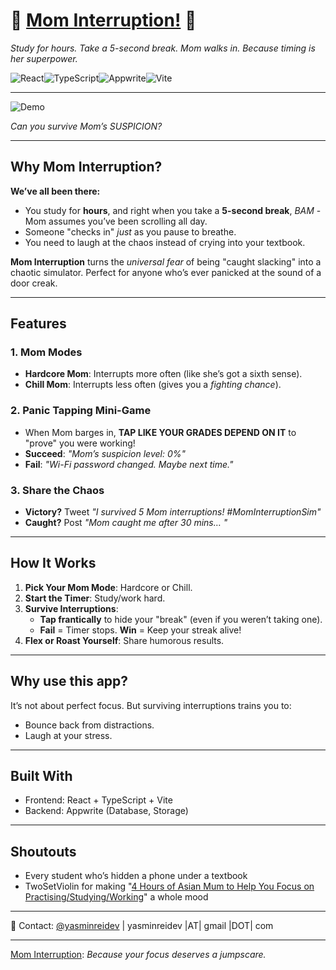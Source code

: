 # 🚨 [Mom Interruption!](https://mom-interruption.vercel.app) 🍝
*Study for hours. Take a 5-second break. Mom walks in. Because timing is her superpower.*  

![React](https://img.shields.io/badge/React-20232A?style=flat&logo=react&logoColor=white)![TypeScript](https://img.shields.io/badge/TypeScript-3178C6?style=flat&logo=typescript&logoColor=white)![Appwrite](https://img.shields.io/badge/Appwrite-F02E65?style=flat&logo=appwrite&logoColor=white)![Vite](https://img.shields.io/badge/Vite-646CFF?style=flat&logo=Vite&logoColor=white)

---

![Demo](https://i.giphy.com/IdT9VcpfZFxhoMb7wH.webp)

*Can you survive Mom’s SUSPICION?*  

---

## Why Mom Interruption?  
**We’ve all been there:**
- You study for **hours**, and right when you take a **5-second break**, *BAM* - Mom assumes you’ve been scrolling all day.  
- Someone "checks in" *just* as you pause to breathe.  
- You need to laugh at the chaos instead of crying into your textbook.
 
**Mom Interruption** turns the *universal fear* of being "caught slacking" into a chaotic simulator. Perfect for anyone who’s ever panicked at the sound of a door creak.

---

## Features  
### 1️. **Mom Modes**  
- **Hardcore Mom**: Interrupts more often (like she’s got a sixth sense).  
- **Chill Mom**: Interrupts less often (gives you a *fighting chance*).

### 2️. **Panic Tapping Mini-Game**  
- When Mom barges in, **TAP LIKE YOUR GRADES DEPEND ON IT** to "prove" you were working!  
- **Succeed**: *"Mom’s suspicion level: 0%"*  
- **Fail**: *"Wi-Fi password changed. Maybe next time."*

### 3. **Share the Chaos**
- **Victory?** Tweet *"I survived 5 Mom interruptions! #MomInterruptionSim"*  
- **Caught?** Post *"Mom caught me after 30 mins… "*   

---

## How It Works  
1. **Pick Your Mom Mode**: Hardcore or Chill.  
2. **Start the Timer**: Study/work hard.  
3. **Survive Interruptions**:  
   - **Tap frantically** to hide your "break" (even if you weren’t taking one).  
   - **Fail** = Timer stops. **Win** = Keep your streak alive!  
4. **Flex or Roast Yourself**: Share humorous results.
  
---

## Why use this app?
It’s not about perfect focus. But surviving interruptions trains you to:  
- Bounce back from distractions.  
- Laugh at your stress.  

---

## Built With
- Frontend: React + TypeScript + Vite
- Backend: Appwrite (Database, Storage)

---

## Shoutouts
- Every student who’s hidden a phone under a textbook
- TwoSetViolin for making "[4 Hours of Asian Mum to Help You Focus on Practising/Studying/Working](https://www.youtube.com/watch?v=3RGEo2Kohb8)" a whole mood

---

📩 Contact: [@yasminreidev](twitter.com/yasminreidev) | yasminreidev |AT| gmail |DOT| com

---

[Mom Interruption](https://mom-interruption.vercel.app): _Because your focus deserves a jumpscare._

